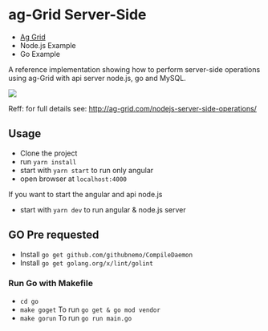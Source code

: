 # ag-Grid Server-Side 

- [Ag Grid](https://www.ag-grid.com/)
- Node.js Example
- Go Example

A reference implementation showing how to perform server-side operations using ag-Grid with api server node.js, go and MySQL.

![](https://github.com/ag-grid/ag-grid/blob/latest/packages/ag-grid-docs/src/nodejs-server-side-operations/app-arch.png "")

Reff: for full details see: http://ag-grid.com/nodejs-server-side-operations/

## Usage

- Clone the project
- run `yarn install`
- start with `yarn start` to run only angular
- open browser at `localhost:4000`

If you want to start the angular and api node.js
- start with `yarn dev` to run angular & node.js server

## GO Pre requested
- Install `go get github.com/githubnemo/CompileDaemon`
- Install `go get golang.org/x/lint/golint`

### Run Go with Makefile
- `cd go`
- `make goget` To run `go get & go mod vendor`
- `make gorun` To run `go run main.go`

